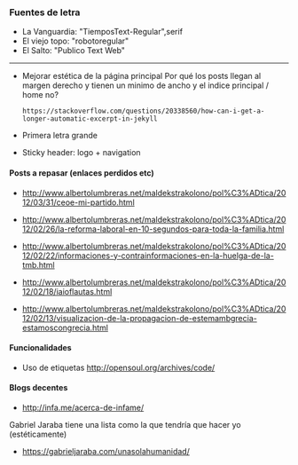 ### Fuentes de letra

* La Vanguardia: "TiemposText-Regular",serif
* El viejo topo: "robotoregular"
* El Salto: "Publico Text Web"
----

* Mejorar estética de la página principal 
 Por qué los posts llegan al margen derecho y tienen un minimo de ancho y el indice principal / home no?
  
      https://stackoverflow.com/questions/20338560/how-can-i-get-a-longer-automatic-excerpt-in-jekyll
  

* Primera letra grande
* Sticky header: logo + navigation
  
#### Posts a repasar (enlaces perdidos etc)

* http://www.albertolumbreras.net/maldekstrakolono/pol%C3%ADtica/2012/03/31/ceoe-mi-partido.html

* http://www.albertolumbreras.net/maldekstrakolono/pol%C3%ADtica/2012/02/26/la-reforma-laboral-en-10-segundos-para-toda-la-familia.html

* http://www.albertolumbreras.net/maldekstrakolono/pol%C3%ADtica/2012/02/22/informaciones-y-contrainformaciones-en-la-huelga-de-la-tmb.html

* http://www.albertolumbreras.net/maldekstrakolono/pol%C3%ADtica/2012/02/18/iaioflautas.html

* http://www.albertolumbreras.net/maldekstrakolono/pol%C3%ADtica/2012/02/13/visualizacion-de-la-propagacion-de-estemambgrecia-estamoscongrecia.html



#### Funcionalidades

* Uso de etiquetas
http://opensoul.org/archives/code/


#### Blogs decentes

* http://infa.me/acerca-de-infame/

Gabriel Jaraba tiene una lista como la que tendría que hacer yo (estéticamente)

* https://gabrieljaraba.com/unasolahumanidad/
